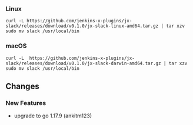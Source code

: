 ### Linux

```shell
curl -L https://github.com/jenkins-x-plugins/jx-slack/releases/download/v0.1.0/jx-slack-linux-amd64.tar.gz | tar xzv 
sudo mv slack /usr/local/bin
```

### macOS

```shell
curl -L  https://github.com/jenkins-x-plugins/jx-slack/releases/download/v0.1.0/jx-slack-darwin-amd64.tar.gz | tar xzv
sudo mv slack /usr/local/bin
```
## Changes

### New Features

* upgrade to go 1.17.9 (ankitm123)
